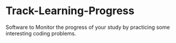 # Track-Learning-Progress
Software to Monitor the progress of your study by practicing some interesting coding problems.
